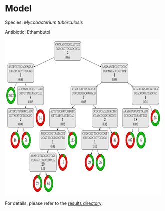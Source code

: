 
# Model

Species: *Mycobacterium tuberculosis*

Antibiotic: Ethambutol

<a href="./model.pdf"><img src="./model.png" width=500 height=500 /></a>

For details, please refer to the [results directory](../../../../../results/cart_b/mycobacterium%20tuberculosis/ethambutol/repeat_2/).

